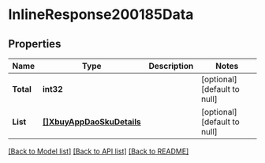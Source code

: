 # InlineResponse200185Data

## Properties
Name | Type | Description | Notes
------------ | ------------- | ------------- | -------------
**Total** | **int32** |  | [optional] [default to null]
**List** | [**[]XbuyAppDaoSkuDetails**](xbuy.app.dao.SkuDetails.md) |  | [optional] [default to null]

[[Back to Model list]](../README.md#documentation-for-models) [[Back to API list]](../README.md#documentation-for-api-endpoints) [[Back to README]](../README.md)


